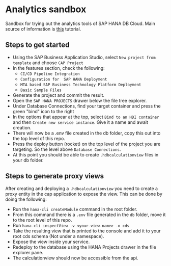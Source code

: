 # Analytics sandbox
Sandbox for trying out the analytics tools of SAP HANA DB Cloud. Main source of information is [this](https://developers.sap.com/mission.hana-cloud-cap.html) tutorial.

## Steps to get started
- Using the SAP Business Application Studio, select `New project from template` and choose `CAP Project`
- In the features section, check the following: 
   - `CI/CD Pipeline Integration` 
   - `Configuration for  SAP HANA Deployment`
   - `MTA based SAP Business Technology Platform Deployment`
   - `Basic Sample Files`
- Generate the project and commit the result.
- Open the `SAP HANA PROJECTS` drawer below the file tree explorer.
- Under Database Connections, find your target container and press the green "bind" icon to the right
- In the options that appear at the top, select `Bind to an HDI container` and then `Create new service instance`. Give it a name and await creation.
- There will now be a .env file created in the db folder, copy this out into the top level of this repo. 
- Press the deploy button (rocket) on the top level of the project you are targeting. So the level above `Database Connections`.
- At this point you should be able to create `.hdbcalculationview` files in your db folder. 

## Steps to generate proxy views
After creating and deploying a `.hdbcalculationview` you need to create a proxy entity in the cap application to expose the view. This can be done by doing the following:
- Run the `hana-cli createModule` command in the root folder.
- From this command there is a `.env` file generated in the  `db` folder, move it to the root level of this repo.
- Run `hana-cli inspectView -v <your-view-name> -o cds`
- Take the resulting view that is printed to the console and add it to your root cds schema (Not under a namespace).
- Expose the view inside your service.
- Redeploy to the database using the HANA Projects drawer in the file explorer pane.
- The calculationview should now be accessible from the api.